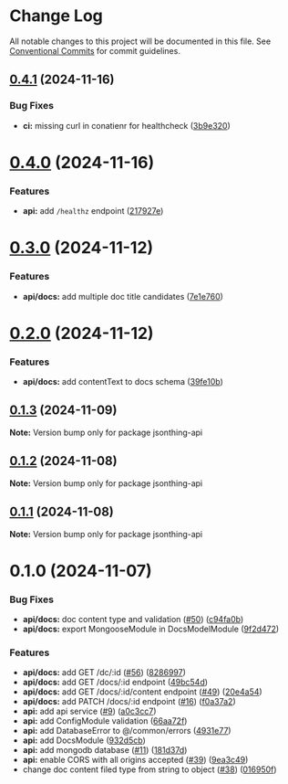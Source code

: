 # Change Log

All notable changes to this project will be documented in this file.
See [Conventional Commits](https://conventionalcommits.org) for commit guidelines.

## [0.4.1](https://github.com/lharti/jsonthing/compare/jsonthing-api@0.4.0...jsonthing-api@0.4.1) (2024-11-16)


### Bug Fixes

* **ci:** missing curl in conatienr for healthcheck ([3b9e320](https://github.com/lharti/jsonthing/commit/3b9e320e90aac0121252605278ee722d404b8bbe))





# [0.4.0](https://github.com/lharti/jsonthing/compare/jsonthing-api@0.3.0...jsonthing-api@0.4.0) (2024-11-16)


### Features

* **api:** add `/healthz` endpoint ([217927e](https://github.com/lharti/jsonthing/commit/217927e4910e9696fcbd816d6cd483687128dcec))





# [0.3.0](https://github.com/lharti/jsonthing/compare/jsonthing-api@0.2.0...jsonthing-api@0.3.0) (2024-11-12)


### Features

* **api/docs:** add multiple doc title candidates ([7e1e760](https://github.com/lharti/jsonthing/commit/7e1e76023ed7544d2cde94e805e61ca2a658adea))





# [0.2.0](https://github.com/lharti/jsonthing/compare/jsonthing-api@0.1.3...jsonthing-api@0.2.0) (2024-11-12)


### Features

* **api/docs:** add contentText to docs schema ([39fe10b](https://github.com/lharti/jsonthing/commit/39fe10b8ee4682d7eea6b347df5c7ad5bbab5145))





## [0.1.3](https://github.com/lharti/jsonthing/compare/jsonthing-api@0.1.2...jsonthing-api@0.1.3) (2024-11-09)

**Note:** Version bump only for package jsonthing-api





## [0.1.2](https://github.com/lharti/jsonthing/compare/jsonthing-api@0.1.1...jsonthing-api@0.1.2) (2024-11-08)

**Note:** Version bump only for package jsonthing-api





## [0.1.1](https://github.com/lharti/jsonthing/compare/jsonthing-api@0.1.0...jsonthing-api@0.1.1) (2024-11-08)

**Note:** Version bump only for package jsonthing-api





# 0.1.0 (2024-11-07)


### Bug Fixes

* **api/docs:** doc content type and validation ([#50](https://github.com/lharti/jsonthing/issues/50)) ([c94fa0b](https://github.com/lharti/jsonthing/commit/c94fa0b5a196e3d6f31747f0168530182c688505))
* **api/docs:** export MongooseModule in DocsModelModule ([9f2d472](https://github.com/lharti/jsonthing/commit/9f2d4723c4292340fc3ba28589b4e09611e58ecc))


### Features

* **api/docs:** add GET /dc/:id ([#56](https://github.com/lharti/jsonthing/issues/56)) ([8286997](https://github.com/lharti/jsonthing/commit/8286997a6baa42b6d75fbd0c4ba654717a6635ec))
* **api/docs:** add GET /docs/:id endpoint ([49bc54d](https://github.com/lharti/jsonthing/commit/49bc54d50d7b010f61a773254b446ea9a8e90754))
* **api/docs:** add GET /docs/:id/content endpoint ([#49](https://github.com/lharti/jsonthing/issues/49)) ([20e4a54](https://github.com/lharti/jsonthing/commit/20e4a54eff0bc0ef280f717806158d8f729879ba))
* **api/docs:** add PATCH /docs/:id endpoint ([#16](https://github.com/lharti/jsonthing/issues/16)) ([f0a37a2](https://github.com/lharti/jsonthing/commit/f0a37a23c858913d0a5b908838696f44615436fe))
* **api:** add api service ([#9](https://github.com/lharti/jsonthing/issues/9)) ([a0c3cc7](https://github.com/lharti/jsonthing/commit/a0c3cc7b3639a3f8939ecad8c7e4726aa15ff815))
* **api:** add ConfigModule validation ([66aa72f](https://github.com/lharti/jsonthing/commit/66aa72f6acfdbee89cc1a4d29eea2a3a9a928949))
* **api:** add DatabaseError to @/common/errors ([4931e77](https://github.com/lharti/jsonthing/commit/4931e778473f8bdae0c9ce1401c9e0e8361c93b1))
* **api:** add DocsModule ([932d5cb](https://github.com/lharti/jsonthing/commit/932d5cb30c2cf72f657879935b2a0f0a219f5840))
* **api:** add mongodb database ([#11](https://github.com/lharti/jsonthing/issues/11)) ([181d37d](https://github.com/lharti/jsonthing/commit/181d37dae1bf683f8789d5d2b1077af37ceb1b1d))
* **api:** enable CORS with all origins accepted ([#39](https://github.com/lharti/jsonthing/issues/39)) ([9ea3c49](https://github.com/lharti/jsonthing/commit/9ea3c49cd7034017e4cf36231b63a53941a79f4d))
* change doc content filed type from string to object ([#38](https://github.com/lharti/jsonthing/issues/38)) ([016950f](https://github.com/lharti/jsonthing/commit/016950f2cbc0e36bfc574301127ce68aba51b69f))
